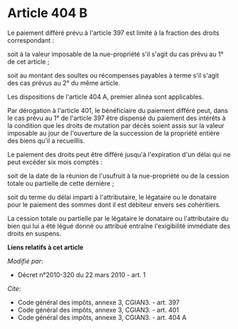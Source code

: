# Article 404 B

Le paiement différé prévu à l'article 397 est limité à la fraction des droits correspondant : 

soit à la valeur imposable de la nue-propriété s'il s'agit du cas prévu au 1° de cet article ; 

soit au montant des soultes ou récompenses payables à terme s'il s'agit des cas prévus au 2° du même article. 

Les dispositions de l'article 404 A, premier alinéa sont applicables. 

Par dérogation à l'article 401, le bénéficiaire du paiement différé peut, dans le cas prévu au 1° de l'article 397 être
dispensé du paiement des intérêts à la condition que les droits de mutation par décès soient assis sur la valeur imposable au
jour de l'ouverture de la succession de la propriété entière des biens qu'il a recueillis. 

Le paiement des droits peut être différé jusqu'à l'expiration d'un délai qui ne peut excéder six mois comptés : 

soit de la date de la réunion de l'usufruit à la nue-propriété ou de la cession totale ou partielle de cette dernière ; 

soit du terme du délai imparti à l'attributaire, le légataire ou le donataire pour le paiement des sommes dont il est
débiteur envers ses cohéritiers. 

La cession totale ou partielle par le légataire le donataire ou l'attributaire du bien qui lui a été légué donné ou attribué
entraîne l'exigibilité immédiate des droits en suspens.

**Liens relatifs à cet article**

_Modifié par_:

  - Décret n°2010-320 du 22 mars 2010 - art. 1

_Cite_:

  - Code général des impôts, annexe 3, CGIAN3. - art. 397
  - Code général des impôts, annexe 3, CGIAN3. - art. 401
  - Code général des impôts, annexe 3, CGIAN3. - art. 404 A
